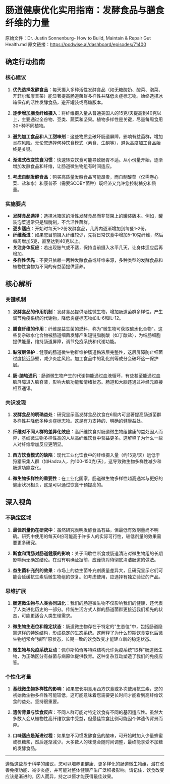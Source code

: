 # 肠道健康优化实用指南：发酵食品与膳食纤维的力量

原始文件：Dr. Justin Sonnenburg- How to Build, Maintain & Repair Gut Health.md
原文链接：https://podwise.ai/dashboard/episodes/71400

## 确定行动指南

### 核心建议
1. **优先选择发酵食品**：每天摄入多种活性发酵食品（如无糖酸奶、酸菜、泡菜、开菲尔和康普茶）能显著提高肠道菌群多样性并降低炎症标志物。始终选择冰箱保存的活性发酵食品，避开罐装或高糖版本。
   
2. **逐步增加膳食纤维摄入**：将纤维摄入量从普通美国人的15克/天提高到40克以上，主要通过全谷物、豆类、蔬菜和坚果。植物多样性是关键，尽量每周食用30+种不同植物。

3. **避免加工食品和人工甜味剂**：这些物质会破坏肠道屏障，影响有益菌群，增加炎症风险。无论您选择何种饮食模式（素食、生酮等），避免高度加工食品始终是关键。

4. **渐进式改变饮食习惯**：快速转变饮食可能导致肠胃不适。从小份量开始，逐渐增加发酵食品和纤维，让肠道微生物组有时间适应。

5. **考虑自制发酵食品**：购买高质量发酵食品可能昂贵，而自制酸菜（仅需卷心菜、盐和水）和康普茶（需要SCOBY菌种）既经济又允许您控制糖分和质量。

### 实施要点
- **发酵食品选择**：选择冰箱区的活性发酵食品而非货架上的罐装版本。例如，罐装泡菜通常只是醋腌制，不含活性菌群。
- **逐步适应**：开始时每天1-2份发酵食品，几周内逐渐增加到每餐1-2份。
- **纤维渐进**：如果您目前摄入纤维较少，先将日常饮食中增加5-10克纤维，然后每周增加5克，直至达到40克以上。
- **关注身体反应**：若出现胀气或不适，保持当前摄入水平几天，让身体适应后再增加。
- **多样性优先**：不要只依赖一两种发酵食品或纤维来源，多种类型的发酵食品和植物性食物为不同的有益菌提供营养。

## 核心解析

### 关键机制
1. **发酵食品的作用机制**：发酵食品提供活性微生物，增加肠道菌群多样性，产生调节免疫系统的代谢物，降低炎症标志物如IL-6和IL-12。

2. **膳食纤维的作用**：纤维是益生菌的燃料，称为"微生物可获取碳水化合物"。这些复杂碳水化合物被肠道细菌发酵产生短链脂肪酸（如丁酸盐），为结肠细胞提供能量，维持肠道屏障，调节免疫系统和代谢功能。

3. **黏液层保护**：健康的肠道微生物群维护肠道黏液层完整性，这层屏障防止细菌过度接近肠壁，减少炎症风险。加工食品中的乳化剂等成分会破坏这一保护层。

4. **肠-脑轴通讯**：肠道微生物产生的代谢物能通过血液循环，有些甚至能通过血脑屏障进入脑脊液，影响大脑功能和情绪状态。肠道和大脑还通过神经元直接相互通讯。

### 共识发现
1. **发酵食品的明确益处**：研究显示高发酵食品饮食在6周内可显著提高肠道菌群多样性并降低多种炎症标志物。这是有力支持的、明确的健康益处。

2. **纤维对不同人群的差异化效应**：高纤维饮食对肠道微生物组健康的益处因人而异，基线微生物多样性高的人从高纤维饮食中获益更多。这解释了为什么一些人对纤维增加反应更明显。

3. **西方饮食模式的缺陷**：现代工业化饮食中的纤维摄入量（约15克/天）远低于狩猎采集人群（如Hadza人，约100-150克/天），这导致微生物多样性减少和肠道功能变化。

4. **微生物多样性的重要性**：在工业化国家，肠道微生物多样性越高通常与更好的健康状况相关，这是可以通过饮食干预提高的。

## 深入视角

### 不确定区域
1. **最佳剂量仍在研究中**：虽然研究表明发酵食品有益，但最低有效剂量尚不明确。研究中使用的每天6份可能高于许多人的实际可行性，较低剂量的效果需要更多研究。

2. **断食和清肠对肠道健康的影响**：关于间歇性断食或肠道清洁对微生物组的长期影响尚无确定结论。在没有明确证据前，应谨慎对待彻底清洁肠道的做法。

3. **益生菌补充剂的效果**：市场上的益生菌补充剂质量差异大，且研究显示它们可能会延缓抗生素后微生物组的恢复。如考虑使用，应选择有独立验证的产品。

### 思维扩展
1. **肠道微生物与人类协同进化**：我们的肠道微生物不仅影响我们的健康，还代表了人类进化历史的一部分。传统生活方式人群的肠道菌群更接近我们祖先的状态，可能更适合人类生理需求。

2. **微生物生态位和稳定状态**：肠道微生物存在于特定的"生态位"中，包括肠道隐窝这样的特殊结构，形成稳定的生态系统。这解释了为什么短期饮食变化后微生物组常会"弹回"原状态，长期一致的饮食改变才能建立新的稳定状态。

3. **微生物与免疫系统互动**：佩尔斯帕奇等特殊结构允许免疫系统"取样"肠道微生物，为正确区分有益菌与病原体提供教育。这种复杂互动塑造了我们的免疫应答。

### 个性化考量
1. **基线微生物多样性的影响**：如果您长期食用西方饮食或多次使用抗生素，您的初始微生物多样性可能较低，这可能意味着您需要更长时间才能看到高纤维饮食的益处。坚持很重要。

2. **遗传背景与饮食反应**：不同人群可能对特定饮食有不同的基因适应性。虽然大多数人会从植物性高纤维饮食中受益，但最佳饮食比例可能因个体遗传背景而异。

3. **口味适应是渐进过程**：如果您不习惯发酵食品的酸味，可开始时加入少量蜂蜜或枫糖浆，然后逐渐减少。大多数人的味觉会随时间调整，最终能享受不加糖的发酵食品。

---

遵循这些基于科学的建议，您可以培养更健康、更多样化的肠道微生物组，潜在改善免疫功能、减少炎症，并可能对整体健康产生广泛积极影响。请记住，饮食改变应该是渐进的，因人而异，持之以恒才能获得最佳效果。
